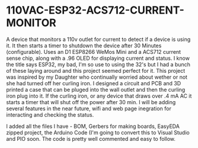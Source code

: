 # 110VAC-ESP32-ACS712-CURRENT-MONITOR

A device that monitors a 110v outlet for current to detect if a device is using it. It then starts a timer to shutdown the device after 30 Minutes (configurable). Uses an D1 ESP8266 WeMos Mini and a ACS712 current sense chip, along with a .96 OLED for displaying current and status. I know the title says ESP32, my bad, I'm so use to using the 32's but I had a bunch of these laying around and this project seemed perfect for it. This project was inspired by my Daughter who continually worried about wether or not she had turned off her curling iron. I designed a circuit and PCB and 3D printed a case that can be pluged into the wall outlet and then the curling iron plug into it. If the curling iron, or any device that draws over .4 mA AC it starts a timer that will shut off the power after 30 min. I will be adding several features in the near future, wifi and web page inegration for interacting and checking the status.  

I added all the files I have - BOM, Gerbers for making boards, EasyEDA zipped project, the Arduino Code (I'm going to convert this to Visual Studio and PIO soon. The code is pretty well commented and easy to follow. 
